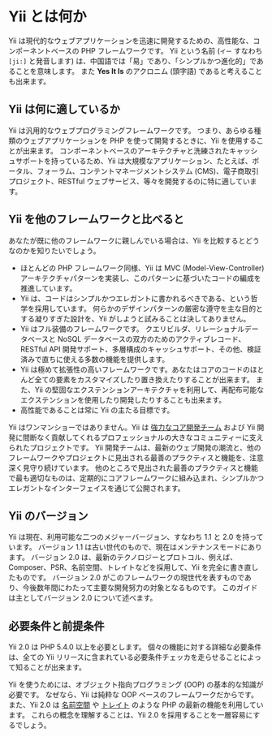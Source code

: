 Yii とは何か
============

Yii は現代的なウェブアプリケーションを迅速に開発するための、高性能な、コンポーネントベースの PHP フレームワークです。
Yii という名前 (`イー` すなわち `[ji:]` と発音します) は、中国語では「易」であり、「シンプルかつ進化的」であることを意味します。
また **Yes It Is** のアクロニム (頭字語) であると考えることも出来ます。


Yii は何に適しているか
----------------------

Yii は汎用的なウェブプログラミングフレームワークです。
つまり、あらゆる種類のウェブアプリケーションを PHP を使って開発するときに、Yii を使用することが出来ます。
コンポーネントベースのアーキテクチャと洗練されたキャッシュサポートを持っているため、Yii は大規模なアプリケーション、たとえば、ポータル、フォーラム、コンテントマネージメントシステム (CMS)、電子商取引プロジェクト、RESTful ウェブサービス、等々を開発するのに特に適しています。


Yii を他のフレームワークと比べると
----------------------------------

あなたが既に他のフレームワークに親しんでいる場合は、Yii を比較するとどうなのかを知りたいでしょう。

- ほとんどの PHP フレームワーク同様、Yii は MVC (Model-View-Controller) アーキテクチャパターンを実装し、このパターンに基づいたコードの編成を推進しています。
- Yii は、コードはシンプルかつエレガントに書かれるべきである、という哲学を採用しています。
  何らかのデザインパターンの厳密な遵守を主な目的とする凝りすぎた設計を、Yii がしようと試みることは決してありません。
- Yii はフル装備のフレームワークです。
  クエリビルダ、リレーショナルデータベースと NoSQL データベースの双方のためのアクティブレコード、RESTful API 開発サポート、多層構成のキャッシュサポート、その他、検証済みで直ちに使える多数の機能を提供します。
- Yii は極めて拡張性の高いフレームワークです。あなたはコアのコードのほとんど全ての要素をカスタマイズしたり置き換えたりすることが出来ます。
  また、Yii の堅固なエクステンションアーキテクチャを利用して、再配布可能なエクステンションを使用したり開発したりすることも出来ます。
- 高性能であることは常に Yii の主たる目標です。

Yii はワンマンショーではありません。Yii は [強力なコア開発チーム][about_yii] および Yii 開発に間断なく貢献してくれるプロフェッショナルの大きなコミュニティーに支えられたプロジェクトです。
Yii 開発チームは、最新のウェブ開発の潮流と、他のフレームワークやプロジェクトに見出される最善のプラクティスと機能を、注意深く見守り続けています。
他のところで見出された最善のプラクティスと機能で最も適切なものは、定期的にコアフレームワークに組み込まれ、シンプルかつエレガントなインターフェイスを通じて公開されます。

[about_yii]: http://www.yiiframework.com/about/

Yii のバージョン
----------------

Yii は現在、利用可能な二つのメジャーバージョン、すなわち 1.1 と 2.0 を持っています。
バージョン 1.1 は古い世代のもので、現在はメンテナンスモードにあります。
バージョン 2.0 は、最新のテクノロジーとプロトコル、例えば、Composer、PSR、名前空間、トレイトなどを採用して、Yii を完全に書き直したものです。
バージョン 2.0 がこのフレームワークの現世代を表すものであり、今後数年間にわたって主要な開発努力の対象となるものです。
このガイドは主としてバージョン 2.0 について述べます。


必要条件と前提条件
------------------

Yii 2.0 は PHP 5.4.0 以上を必要とします。
個々の機能に対する詳細な必要条件は、全ての Yii リリースに含まれている必要条件チェッカを走らせることによって知ることが出来ます。

Yii を使うためには、オブジェクト指向プログラミング (OOP) の基本的な知識が必要です。
なぜなら、Yii は純粋な OOP ベースのフレームワークだからです。
また、Yii 2.0 は [名前空間](http://php.net/manual/ja/language.namespaces.php) や [トレイト](http://php.net/manual/ja/language.oop5.traits.php) のような PHP の最新の機能を利用しています。
これらの概念を理解することは、Yii 2.0 を採用することを一層容易にするでしょう。

